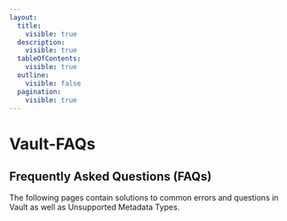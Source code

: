 ```yaml
---
layout:
  title:
    visible: true
  description:
    visible: true
  tableOfContents:
    visible: true
  outline:
    visible: false
  pagination:
    visible: true
---
```


# Vault-FAQs

## Frequently Asked Questions (FAQs)

The following pages contain solutions to common errors and questions in Vault as well as Unsupported Metadata Types.
